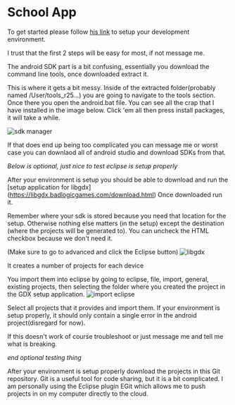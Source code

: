 # School App #

To get started please follow [his link](https://github.com/libgdx/libgdx/wiki/Setting-up-your-Development-Environment-(Eclipse,-Intellij-IDEA,-NetBeans)#setting-up-eclipse) to setup your development environment.

I trust that the first 2 steps will be easy for most, if not message me.

The android SDK part is a bit confusing, essentially you download the command line tools, once downloaded extract it. 

This is where it gets a bit messy. Inside of the extracted folder(probably named /User/tools_r25...) you are going to navigate to the tools section. Once there you open the android.bat file. You can see all the crap that I have installed in the image below. Click 'em all then press install packages, it will take a while.

![sdk manager](http://i.imgur.com/W1uydtz.png)

If that does end up being too complicated you can message me or worst case you can downlaod all of android studio and download SDKs from that.


*Below is optional, just nice to test eclipse is setup properly*

After your environment is setup you should be able to download and run the [setup application for libgdx] (https://libgdx.badlogicgames.com/download.html)
Once downloaded run it.


Remember where your sdk is stored because you need that location for the setup. Otherwise nothing else matters (in the setup) except the destination (where the projects will be generated to). You can uncheck the HTML checkbox because we don't need it.

(Make sure to go to advanced and click the Eclipse button)
![libgdx](http://i.imgur.com/x7Jgugg.png)

It creates a number of projects for each device 

You import them into eclipse by going to eclipse, file, import, general, existing projects, then selecting the folder where you created the project in the GDX setup application.
![import eclipse](http://i.imgur.com/4hxF64q.png)

Select all projects that it provides and import them. If your environment is setup properly, it should only contain a single error in the android project(disregard for now).

If this doesn't work of course troubleshoot or just message me and tell me what is breaking.

*end optional testing thing*

After your environment is setup properly download the projects in this Git repository. Git is a useful tool for code sharing, but it is a bit complicated. I am personally using the Eclipse plugin EGit which allows me to push projects in on my computer directly to the cloud.
